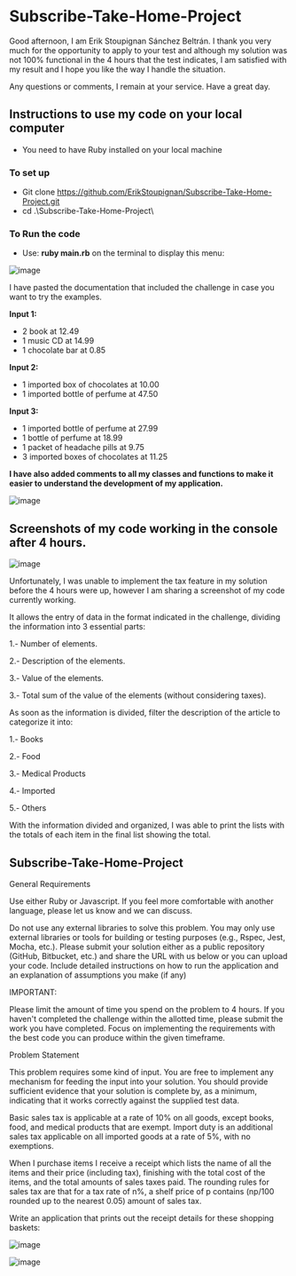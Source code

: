 # Subscribe-Take-Home-Project

Good afternoon, I am Erik Stoupignan Sánchez Beltrán. I thank you very much for the opportunity to apply to your test and although my solution was not 100% functional in the 4 hours that the test indicates, I am satisfied with my result and I hope you like the way I handle the situation.

Any questions or comments, I remain at your service. Have a great day.

## Instructions to use my code on your local computer 

- You need to have Ruby installed on your local machine

### To set up 

- Git clone https://github.com/ErikStoupignan/Subscribe-Take-Home-Project.git
- cd .\Subscribe-Take-Home-Project\

### To Run the code 

- Use: **ruby main.rb** on the terminal to display this menu: 

![image](https://user-images.githubusercontent.com/106561762/202967722-228ab13d-e162-40e3-9c32-b12be8319ede.png)

I have pasted the documentation that included the challenge in case you want to try the examples.

**Input 1:**
- 2 book at 12.49
- 1 music CD at 14.99
- 1 chocolate bar at 0.85

**Input 2:**
- 1 imported box of chocolates at 10.00
- 1 imported bottle of perfume at 47.50

**Input 3:**
- 1 imported bottle of perfume at 27.99
- 1 bottle of perfume at 18.99
- 1 packet of headache pills at 9.75
- 3 imported boxes of chocolates at 11.25

**I have also added comments to all my classes and functions to make it easier to understand the development of my application.**

![image](https://user-images.githubusercontent.com/106561762/202968137-bd0fce7c-9e2b-4ed5-94c8-cf0426f459a3.png)


## Screenshots of my code working in the console after 4 hours.
![image](https://user-images.githubusercontent.com/106561762/202965930-12744a7c-9928-4a63-9104-994b027a16f2.png)

Unfortunately, I was unable to implement the tax feature in my solution before the 4 hours were up, however I am sharing a screenshot of my code currently working.

It allows the entry of data in the format indicated in the challenge, dividing the information into 3 essential parts:

1.- Number of elements.

2.- Description of the elements.

3.- Value of the elements.

3.- Total sum of the value of the elements (without considering taxes).


As soon as the information is divided, filter the description of the article to categorize it into:

  1.- Books

  2.- Food

  3.- Medical Products

  4.- Imported

  5.- Others


With the information divided and organized, I was able to print the lists with the totals of each item in the final list showing the total.



## Subscribe-Take-Home-Project

General Requirements

Use either Ruby or Javascript. If you feel more comfortable with another language, please let us know and we can discuss.

Do not use any external libraries to solve this problem. You may only use external libraries or tools for building or testing purposes (e.g., Rspec, Jest, Mocha, etc.).  Please submit your solution either as a public repository (GitHub, Bitbucket, etc.) and share the URL with us below or you can upload your code. Include detailed instructions on how to run the application and an explanation of assumptions you make (if any)


IMPORTANT:

Please limit the amount of time you spend on the problem to 4 hours. If you haven't completed the challenge within the allotted time, please submit the work you have completed. Focus on implementing the requirements with the best code you can produce within the given timeframe.


Problem Statement

This problem requires some kind of input. You are free to implement any mechanism for feeding the input into your solution. You should provide sufficient evidence that your solution is complete by, as a minimum, indicating that it works correctly against the supplied test data.

Basic sales tax is applicable at a rate of 10% on all goods, except books, food, and medical products that are exempt. Import duty is an additional sales tax applicable on all imported goods at a rate of 5%, with no exemptions.



When I purchase items I receive a receipt which lists the name of all the items and their price (including tax), finishing with the total cost of the items, and the total amounts of sales taxes paid. The rounding rules for sales tax are that for a tax rate of n%, a shelf price of p contains (np/100 rounded up to the nearest 0.05) amount of sales tax.



Write an application that prints out the receipt details for these shopping baskets:

![image](https://user-images.githubusercontent.com/106561762/202965581-fd08e460-98c3-4e7d-838c-e1cef862cc73.png)

![image](https://user-images.githubusercontent.com/106561762/202965607-1b188f84-a669-4f16-b2d4-a57fd84dab66.png)


